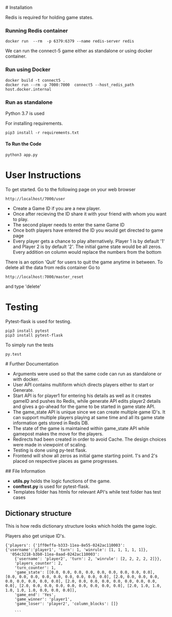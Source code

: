 # Installation

Redis is required for holding game states.

### Running Redis container

```
docker run  --rm  -p 6379:6379 --name redis-server redis
```

We can run the connect-5 game either as standalone or using docker container.


### Run using Docker

```
docker build -t connect5 .
docker run --rm -p 7000:7000  connect5 --host_redis_path host.docker.internal
```

### Run as standalone

Python 3.7 is used

For installing requirements.

```
pip3 install -r requirements.txt
```

#### To Run the Code
```
python3 app.py
```

# User Instructions
To get started.
Go to the following page on your web browser
```
http://localhost/7000/user
```

- Create a Game ID if you are a new player.
- Once after recieving the ID share it with your friend with whom you want to play.
- The second player needs to enter the same Game ID
- Once both players have entered the ID you would get directed to game page
- Every player gets a chance to play alternatively. Player 1 is by default '1' and Player 2 is by default '2'. The initial game state would be all zeros. Every addition on column would replace the numbers from the bottom

There is an option 'Quit' for users to quit the game anytime in between.
To delete all the data from redis container
Go to
```
http://localhost:7000/master_reset
```
and type 'delete'


#  Testing
Pytest-flask is used for testing.
```
pip3 install pytest
pip3 install pytest-flask
```
To simply run the tests
```
py.test
```


# Further Documentation


- Arguments were used so that the same code can run as standalone or with docker.
- User API contains multiform which directs players either to start or Generate.
- Start API is for player1 for entering his details as well as it creates gameID and pushes ito Redis, while generate API edits player2 details and gives a go-ahead for the game to be started in game state API.
- The game_state API is unique since we can create multiple game ID's. It can support multiple players playing at same time and all its game state information gets stored in Redis DB.
- The state of the game is maintained within game_state API while gamepost makes the move for the players.
- Redirects had been created in order to avoid Cache. The design choices were made in viewpoint of scaling.
- Testing is done using py-test flask.
- Frontend will show all zeros as initial game starting point. 1's and 2's placed on respective places as game progresses.

## File Information

- **utils.py** holds the logic functions of the game.
- **conftest.py** is used for pytest-flask.
- Templates folder has htmls for relevant API's while test folder has test cases

## Dictionary structure
This is how redis dictionary structure looks which holds the game logic.

Players also get unique ID's.

```
{'players': {'1ff0effa-b333-11ea-8e55-0242ac110003':
{'username':'player1', 'turn': 1, 'winrule': [1, 1, 1, 1, 1]},
  '054c3218-b3b0-11ea-8aad-0242ac110003':
    {'username': 'player2', 'turn': 2, 'winrule': [2, 2, 2, 2, 2]}},
    'players_counter': 2,
    'turn_counter': 1,
    'game_state': [[0.0, 0.0, 0.0, 0.0, 0.0, 0.0, 0.0, 0.0, 0.0], [0.0, 0.0, 0.0, 0.0, 0.0, 0.0, 0.0, 0.0, 0.0], [2.0, 0.0, 0.0, 0.0, 0.0, 0.0, 0.0, 0.0, 0.0], [2.0, 0.0, 0.0, 0.0, 0.0, 0.0, 0.0, 0.0, 0.0], [2.0, 0.0, 0.0, 0.0, 0.0, 0.0, 0.0, 0.0, 0.0], [2.0, 1.0, 1.0, 1.0, 1.0, 1.0, 0.0, 0.0, 0.0]],
    'game_end': 'Yes',
    'game_winner': 'player1',
    'game_loser': 'player2', 'column_blocks': []}

    ```
